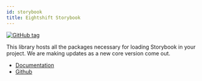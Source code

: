 ```yaml
---
id: storybook
title: Eightshift Storybook
---
```


[![GitHub tag](https://img.shields.io/github/tag/infinum/eightshift-storybook.svg?style=for-the-badge)](https://github.com/infinum/eightshift-storybook)

This library hosts all the packages necessary for loading Storybook in your project. We are making updates as a new core version come out.

* [Documentation](/docs/basics/blocks-storybook)
* [Github](https://github.com/infinum/eightshift-storybook)
